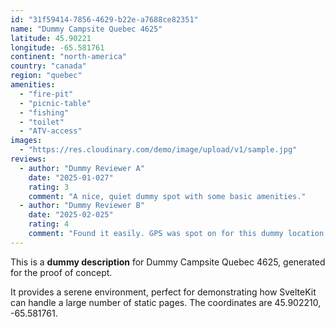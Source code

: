 ```yaml
---
id: "31f59414-7856-4629-b22e-a7688ce82351"
name: "Dummy Campsite Quebec 4625"
latitude: 45.90221
longitude: -65.581761
continent: "north-america"
country: "canada"
region: "quebec"
amenities:
  - "fire-pit"
  - "picnic-table"
  - "fishing"
  - "toilet"
  - "ATV-access"
images:
  - "https://res.cloudinary.com/demo/image/upload/v1/sample.jpg"
reviews:
  - author: "Dummy Reviewer A"
    date: "2025-01-027"
    rating: 3
    comment: "A nice, quiet dummy spot with some basic amenities."
  - author: "Dummy Reviewer B"
    date: "2025-02-025"
    rating: 4
    comment: "Found it easily. GPS was spot on for this dummy location."
---
```


This is a **dummy description** for Dummy Campsite Quebec 4625, generated for the proof of concept.

It provides a serene environment, perfect for demonstrating how SvelteKit can handle a large number of static pages. The coordinates are 45.902210, -65.581761.
